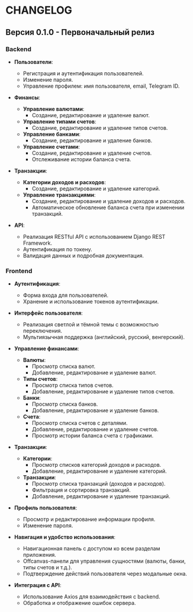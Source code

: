 # CHANGELOG

## Версия 0.1.0 - Первоначальный релиз

### Backend

- **Пользователи**:
  - Регистрация и аутентификация пользователей.
  - Изменение пароля.
  - Управление профилем: имя пользователя, email, Telegram ID.

- **Финансы**:
  - **Управление валютами**:
    - Создание, редактирование и удаление валют.
  - **Управление типами счетов**:
    - Создание, редактирование и удаление типов счетов.
  - **Управление банками**:
    - Создание, редактирование и удаление банков.
  - **Управление счетами**:
    - Создание, редактирование и удаление счетов.
    - Отслеживание истории баланса счета.

- **Транзакции**:
  - **Категории доходов и расходов**:
    - Создание, редактирование и удаление категорий.
  - **Управление транзакциями**:
    - Создание, редактирование и удаление доходов и расходов.
    - Автоматическое обновление баланса счета при изменении транзакций.

- **API**:
  - Реализация RESTful API с использованием Django REST Framework.
  - Аутентификация по токену.
  - Валидация данных и подробная документация.

### Frontend

- **Аутентификация**:
  - Форма входа для пользователей.
  - Хранение и использование токенов аутентификации.

- **Интерфейс пользователя**:
  - Реализация светлой и тёмной темы с возможностью переключения.
  - Мультиязычная поддержка (английский, русский, венгерский).

- **Управление финансами**:
  - **Валюты**:
    - Просмотр списка валют.
    - Добавление, редактирование и удаление валют.
  - **Типы счетов**:
    - Просмотр списка типов счетов.
    - Добавление, редактирование и удаление типов счетов.
  - **Банки**:
    - Просмотр списка банков.
    - Добавление, редактирование и удаление банков.
  - **Счета**:
    - Просмотр списка счетов с деталями.
    - Добавление, редактирование и удаление счетов.
    - Просмотр истории баланса счета с графиками.

- **Транзакции**:
  - **Категории**:
    - Просмотр списков категорий доходов и расходов.
    - Добавление, редактирование и удаление категорий.
  - **Транзакции**:
    - Просмотр списка транзакций (доходов и расходов).
    - Фильтрация и сортировка транзакций.
    - Добавление, редактирование и удаление транзакций.

- **Профиль пользователя**:
  - Просмотр и редактирование информации профиля.
  - Изменение пароля.

- **Навигация и удобство использования**:
  - Навигационная панель с доступом ко всем разделам приложения.
  - Offcanvas-панели для управления сущностями (валюты, банки, типы счетов и т.д.).
  - Подтверждение действий пользователя через модальные окна.

- **Интеграция с API**:
  - Использование Axios для взаимодействия с backend.
  - Обработка и отображение ошибок сервера.